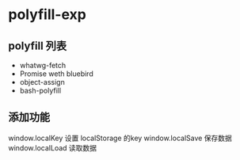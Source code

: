 # polyfill-exp

## polyfill 列表
- whatwg-fetch
- Promise weth bluebird
- object-assign
- bash-polyfill

## 添加功能
window.localKey 设置 localStorage 的key
window.localSave 保存数据
window.localLoad 读取数据
